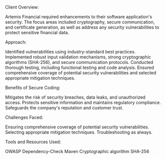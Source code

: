 Client Overview:

Artemis Financial required enhancements to their software application's security. The focus areas included cryptography, secure communication, and certificate generation, as well as address any security vulnerabilities to protect sensitive financial data.


Approach:

Identified vulnerabilities using industry-standard best practices.
Implemented robust input validation mechanisms, strong cryptographic algorithms (SHA-256), and secure communication protocols.
Conducted thorough testing, including functional testing and code analysis.
Ensured comprehensive coverage of potential security vulnerabilities and selected appropriate mitigation techniques.


Benefits of Secure Coding:

Mitigates the risk of security breaches, data leaks, and unauthorized access.
Protects sensitive information and maintains regulatory compliance.
Safeguards the company's reputation and customer trust.


Challenges Faced:

Ensuring comprehensive coverage of potential security vulnerabilities.
Selecting appropriate mitigation techniques.
Troubleshooting as always.


Tools and Resources Used:

OWASP Dependency-Check Maven
Cryptographic algorithm SHA-256
